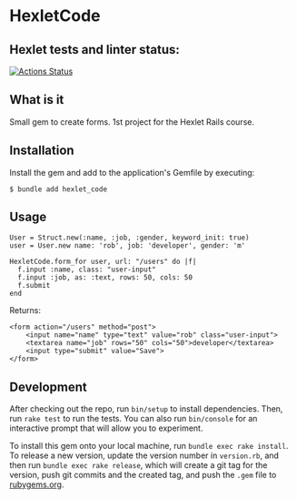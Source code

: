 # HexletCode

## Hexlet tests and linter status:
[![Actions Status](https://github.com/johanla0/rails-project-63/workflows/hexlet-check/badge.svg)](https://github.com/johanla0/rails-project-63/actions)

## What is it

Small gem to create forms. 1st project for the Hexlet Rails course.

## Installation

Install the gem and add to the application's Gemfile by executing:

    $ bundle add hexlet_code

## Usage

```
User = Struct.new(:name, :job, :gender, keyword_init: true)
user = User.new name: 'rob', job: 'developer', gender: 'm'

HexletCode.form_for user, url: "/users" do |f|
  f.input :name, class: "user-input"
  f.input :job, as: :text, rows: 50, cols: 50
  f.submit
end
```

Returns:

```
<form action="/users" method="post">
    <input name="name" type="text" value="rob" class="user-input">
    <textarea name="job" rows="50" cols="50">developer</textarea>
    <input type="submit" value="Save">
</form>

```

## Development

After checking out the repo, run `bin/setup` to install dependencies. Then, run `rake test` to run the tests. You can also run `bin/console` for an interactive prompt that will allow you to experiment.

To install this gem onto your local machine, run `bundle exec rake install`. To release a new version, update the version number in `version.rb`, and then run `bundle exec rake release`, which will create a git tag for the version, push git commits and the created tag, and push the `.gem` file to [rubygems.org](https://rubygems.org).
